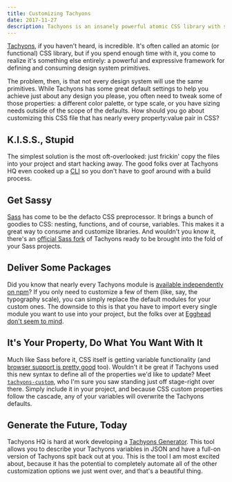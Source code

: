 ```yaml
---
title: Customizing Tachyons
date: 2017-11-27
description: Tachyons is an insanely powerful atomic CSS library with sane defaults. But “sane” isn’t perfect for every project.
---
```


[Tachyons](http://tachyons.io/), if you haven't heard, is incredible. It's often called an atomic (or functional) CSS
library, but if you spend enough time with it, you come to realize it's something else entirely: a powerful and
expressive framework for defining and consuming design system primitives.

The problem, then, is that not every design system will use the same primitives. While Tachyons has some great default
settings to help you achieve just about any design you please, you often need to tweak some of those properties: a
different color palette, or type scale, or you have sizing needs outside of the scope of the defaults. How should you go
about customizing this CSS file that has nearly every property:value pair in CSS?

## K.I.S.S., Stupid

The simplest solution is the most oft-overlooked: just frickin' copy the files into your project and start hacking away.
The good folks over at Tachyons HQ even cooked up a [CLI](https://github.com/tachyons-css/tachyons-cli) so you don't
have to goof around with a build process.

## Get Sassy

[Sass](http://sass-lang.com/) has come to be the defacto CSS preprocessor. It brings a bunch of goodies to CSS: nesting,
functions, and of course, variables. This makes it a great way to consume and customize libraries. And wouldn't you know
it, there's an [official Sass fork](https://github.com/tachyons-css/tachyons-sass) of Tachyons ready to be brought into
the fold of your Sass projects.

## Deliver Some Packages

Did you know that nearly every Tachyons module is
[available independently on npm](https://www.npmjs.com/browse/keyword/tachyons)? If you only need to customize a few of
them (like, say, the typography scale), you can simply replace the default modules for your custom ones. The downside to
this is that you have to import every single module you want to use into your project, but the folks over at
[Egghead don't seem to mind](https://github.com/eggheadio/tachyons-egghead).

## It's Your Property, Do What You Want With It

Much like Sass before it, CSS itself is getting variable functionality (and
[browser support is pretty good](https://caniuse.com/#feat=css-variables) too). Wouldn't it be great if Tachyons used
this new syntax to define all of the properties we'd like to update? Meet
[`tachyons-custom`](https://github.com/tachyons-css/tachyons-custom), who I'm sure you saw standing just off stage-right
over there. Simply include it in your project, and because CSS custom properties follow the cascade, any of your
variables will overwrite the Tachyons defaults.

## Generate the Future, Today

Tachyons HQ is hard at work developing a [Tachyons Generator](https://github.com/tachyons-css/tachyons-generator). This
tool allows you to describe your Tachyons variables in JSON and have a full-on version of Tachyons spit back out at you.
This is the tool I am most excited about, because it has the potential to completely automate all of the other
customization options we just went over, and that's a beautiful thing.
